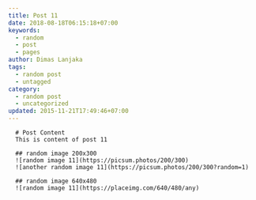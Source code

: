 ```yaml
---
title: Post 11
date: 2018-08-18T06:15:18+07:00
keywords:
  - random
  - post
  - pages
author: Dimas Lanjaka
tags:
  - random post
  - untagged
category:
  - random post
  - uncategorized
updated: 2015-11-21T17:49:46+07:00
---
```


      # Post Content
      This is content of post 11

      ## random image 200x300
      ![random image 11](https://picsum.photos/200/300)
      ![another random image 11](https://picsum.photos/200/300?random=1)

      ## random image 640x480
      ![random image 11](https://placeimg.com/640/480/any)
      